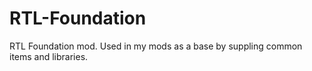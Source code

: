 # RTL-Foundation
RTL Foundation mod. Used in my mods as a base by suppling common items and libraries.
